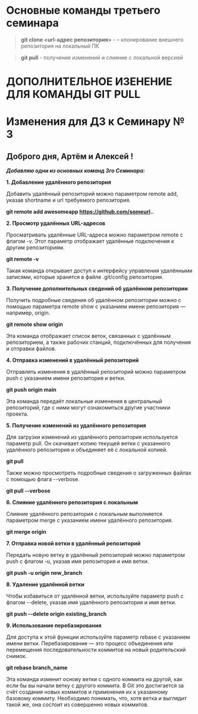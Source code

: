 # Основные команды третьего семинара

> **git clone <url-адрес репозитория>** - – клонирование внешнего репозитория на локальный ПК

> **git pull** - получение изменений и слияние с локальной версией

# ДОПОЛНИТЕЛЬНОЕ ИЗЕНЕНИЕ ДЛЯ КОМАНДЫ GIT PULL

# Изменения для ДЗ к Семинару № 3

## Доброго дня, Артём и Алексей !

**_Добавляю одни из основных команд 3го Семинара:_**

**1. Добавление удалённого репозитория**

Добавить удалённый репозиторий можно параметром remote add, указав shortname и url требуемого репозитория.

**git remote add awesomeapp https://github.com/someurl..**


**2. Просмотр удалённых URL-адресов**

Просматривать удалённые URL-адреса можно параметром remote с флагом -v. Этот параметр отображает удалённые подключения к другим репозиториям.

**git remote -v**

Такая команда открывает доступ к интерфейсу управления удалёнными записями, которые хранятся в файле .git/config репозитория.


**3. Получение дополнительных сведений об удалённом репозитории**

Получить подробные сведения об удалённом репозитории можно с помощью параметра remote show с указанием имени репозитория — например, origin.

**git remote show origin**

Эта команда отображает список веток, связанных с удалённым репозиторием, а также рабочих станций, подключённых для получения и отправки файлов.


**4. Отправка изменений в удалённый репозиторий**

Отправлять изменения в удалённый репозиторий можно параметром push с указанием имени репозитория и ветки.

**git push origin main**

Эта команда передаёт локальные изменения в центральный репозиторий, где с ними могут ознакомиться другие участники проекта.


**5. Получение изменений из удалённого репозитория**

Для загрузки изменений из удалённого репозитория используется параметр pull. Он скачивает копию текущей ветки с указанного удалённого репозитория и объединяет её с локальной копией.

**git pull**

Также можно просмотреть подробные сведения о загруженных файлах с помощью флага --verbose.

**git pull --verbose**


**6. Слияние удалённого репозитория с локальным**

Слияние удалённого репозитория с локальным выполняется параметром merge с указанием имени удалённого репозитория.

**git merge origin**


**7. Отправка новой ветки в удалённый репозиторий**

Передать новую ветку в удалённый репозиторий можно параметром push с флагом -u, указав имя репозитория и имя ветки.

**git push -u origin new_branch**


**8. Удаление удалённой ветки**

Чтобы избавиться от удалённой ветки, используйте параметр push с флагом --delete, указав имя удалённого репозитория и имя ветки.

**git push --delete origin existing_branch**


**9. Использование перебазирования**

Для доступа к этой функции используйте параметр rebase с указанием имени ветки. Перебазирование — это процесс объединения или перемещения последовательности коммитов на новый родительский снимок.

**git rebase branch_name**

Эта команда изменит основу ветки с одного коммита на другой, как если бы вы начали ветку с другого коммита. В Git это достигается за счёт создания новых коммитов и применения их к указанному базовому коммиту. Необходимо понимать, что, хотя ветка и выглядит такой же, она состоит из совершенно новых коммитов.
